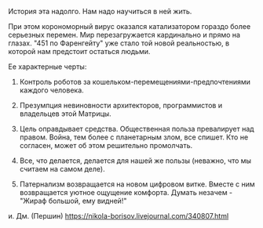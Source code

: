 История эта надолго. Нам надо научиться в ней жить.

При этом корономорный вирус оказался катализатором гораздо более серьезных перемен. Мир перезагружается кардинально и прямо на глазах. "451 по Фаренгейту" уже стало той новой реальностью, в которой нам предстоит остаться людьми.

Ее характерные черты:
1) Контроль роботов за кошельком-перемещениями-предпочтениями каждого человека.

2) Презумпция невиновности архитекторов, программистов и владельцев этой Матрицы.

3) Цель оправдывает средства. Общественная польза превалирует над правом. Война, тем более с планетарным злом, все спишет. Кто не согласен, может об этом решительно промолчать.

4) Все, что делается, делается для нашей же пользы (неважно, что мы считаем на самом деле).

5) Патернализм возвращается на новом цифровом витке. Вместе с ним возвращается уютное ощущение комфорта. Думать незачем - "Жираф большой, ему видней!"

и. Дм. (Першин)
https://nikola-borisov.livejournal.com/340807.html